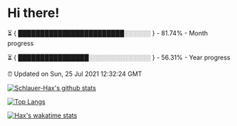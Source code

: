 # Hi there!

⏳ { ████████████████████████░░░░░░ } - 81.74% - Month progress

⏳ { ████████████████░░░░░░░░░░░░░░ } - 56.31% - Year progress

⏰ Updated on Sun, 25 Jul 2021 12:32:24 GMT


[![Schlauer-Hax's github stats](https://github-readme-stats.vercel.app/api?username=Schlauer-Hax&show_icons=true&theme=dark&count_private=true)](https://github.com/Schlauer-Hax)


[![Top Langs](https://github-readme-stats.vercel.app/api/top-langs/?username=Schlauer-Hax&layout=compact&theme=dark)](https://github.com/Schlauer-Hax?tab=repositories)


[![Hax's wakatime stats](https://github-readme-stats.vercel.app/api/wakatime?username=Hax&theme=dark)](https://wakatime.com/@Hax)

